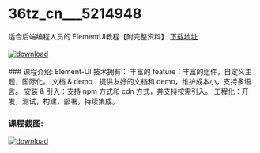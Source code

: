 # 36tz_cn___5214948
适合后端编程人员的 ElementUI教程【附完整资料】
[下载地址](http://www.36tz.cn/article/5214948 "下载地址")
<br/></br>[![download](http://36tz.cn/muke_img/2020_08_1-52-300x194.png "下载地址")](http://www.36tz.cn/article/5214948 "下载地址")
<br/></br>### 课程介绍:
Element-UI 技术拥有：
丰富的 feature：丰富的组件，自定义主题，国际化。
文档 & demo：提供友好的文档和 demo，维护成本小，支持多语言。
安装 & 引入：支持 npm 方式和 cdn 方式，并支持按需引入。
工程化：开发，测试，构建，部署，持续集成。

### 课程截图:
[![download](http://36tz.cn/muke_img/2020_08_2-50.png "下载地址")](http://www.36tz.cn/article/5214948 "下载地址")
